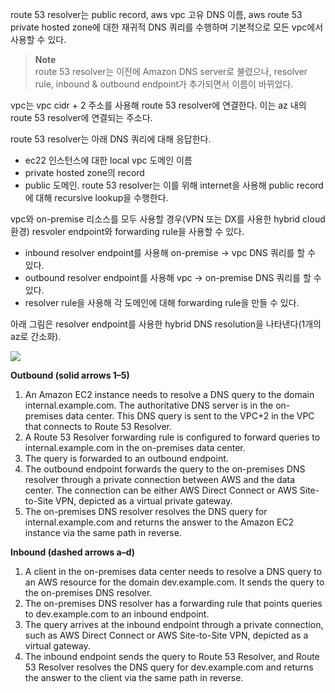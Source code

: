 route 53 resolver는 public record, aws vpc 고유 DNS 이름, aws route 53 private hosted zone에 대한 재귀적 DNS 쿼리를 수행하며 기본적으로 모든 vpc에서 사용할 수 있다.

> **Note**  
> route 53 resolver는 이전에 Amazon DNS server로 불렸으나, resolver rule, inbound & outbound endpoint가 추가되면서 이름이 바뀌었다.

vpc는 vpc cidr + 2 주소를 사용해 route 53 resolver에 연결한다. 이는 az 내의 route 53 resolver에 연결되는 주소다.

route 53 resolver는 아래 DNS 쿼리에 대해 응답한다.
- ec22 인스턴스에 대한 local vpc 도메인 이름
- private hosted zone의 record
- public 도메인. route 53 resolver는 이를 위해 internet을 사용해 public record에 대해 recursive lookup을 수행한다.

vpc와 on-premise 리소스를 모두 사용할 경우(VPN 또는 DX를 사용한 hybrid cloud 환경) resvoler endpoint와 forwarding rule을 사용할 수 있다.
- inbound resolver endpoint를 사용해 on-premise -> vpc DNS 쿼리를 할 수 있다.
- outbound resolver endpoint를 사용해 vpc -> on-premise DNS 쿼리를 할 수 있다.
- resolver rule을 사용해 각 도메인에 대해 forwarding rule을 만들 수 있다.

아래 그림은 resolver endpoint를 사용한 hybrid DNS resolution을 나타낸다(1개의 az로 간소화).

![](https://docs.aws.amazon.com/images/Route53/latest/DeveloperGuide/images/Resolver-routing.png)

**Outbound (solid arrows 1–5)**
1. An Amazon EC2 instance needs to resolve a DNS query to the domain internal.example.com. The authoritative DNS server is in the on-premises data center. This DNS query is sent to the VPC+2 in the VPC that connects to Route 53 Resolver.
2. A Route 53 Resolver forwarding rule is configured to forward queries to internal.example.com in the on-premises data center.
3. The query is forwarded to an outbound endpoint.
4. The outbound endpoint forwards the query to the on-premises DNS resolver through a private connection between AWS and the data center. The connection can be either AWS Direct Connect or AWS Site-to-Site VPN, depicted as a virtual private gateway.
5. The on-premises DNS resolver resolves the DNS query for internal.example.com and returns the answer to the Amazon EC2 instance via the same path in reverse.

**Inbound (dashed arrows a–d)**
1. A client in the on-premises data center needs to resolve a DNS query to an AWS resource for the domain dev.example.com. It sends the query to the on-premises DNS resolver.
2. The on-premises DNS resolver has a forwarding rule that points queries to dev.example.com to an inbound endpoint.
3. The query arrives at the inbound endpoint through a private connection, such as AWS Direct Connect or AWS Site-to-Site VPN, depicted as a virtual gateway.
4. The inbound endpoint sends the query to Route 53 Resolver, and Route 53 Resolver resolves the DNS query for dev.example.com and returns the answer to the client via the same path in reverse.